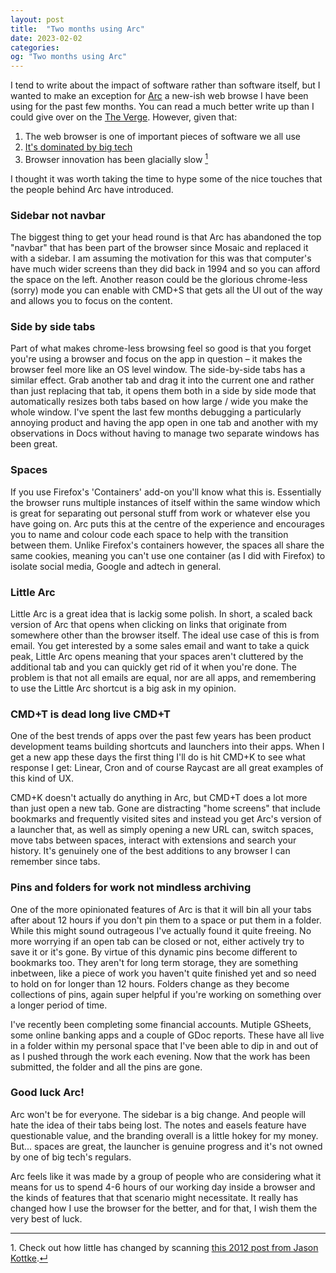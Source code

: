 ```yaml
---
layout: post
title:  "Two months using Arc"
date: 2023-02-02
categories:
og: "Two months using Arc"
---
```


I tend to write about the impact of software rather than software itself, but I wanted to make an exception for [Arc](https://arc.net) a new-ish web browse I have been using for the past few months. You can read a much better write up than I could give over on the [The Verge](https://www.theverge.com/23462235/arc-web-browser-review). However, given that:

1. The web browser is one of important pieces of software we all use
2. [It's dominated by big tech](https://gs.statcounter.com/browser-market-share)
3. Browser innovation has been glacially slow <a id="ref1" href="#ftn1"><sup>1</sup></a>

I thought it was worth taking the time to hype some of the nice touches that the people behind Arc have introduced.

### Sidebar not navbar

The biggest thing to get your head round is that Arc has abandoned the top "navbar" that has been part of the browser since Mosaic and replaced it with a sidebar. I am assuming the motivation for this was that computer's have much wider screens than they did back in 1994 and so you can afford the space on the left. Another reason could be the glorious chrome-less (sorry) mode you can enable with CMD+S that gets all the UI out of the way and allows you to focus on the content.

### Side by side tabs

Part of what makes chrome-less browsing feel so good is that you forget you're using a browser and focus on the app in question – it makes the browser feel more like an OS level window. The side-by-side tabs has a similar effect. Grab another tab and drag it into the current one and rather than just replacing that tab, it opens them both in a side by side mode that automatically resizes both tabs based on how large / wide you make the whole window. I've spent the last few months debugging a particularly annoying product and having the app open in one tab and another with my observations in Docs without having to manage two separate windows has been great.

### Spaces

If you use Firefox's 'Containers' add-on you'll know what this is. Essentially the browser runs multiple instances of itself within the same window which is great for separating out personal stuff from work or whatever else you have going on. Arc puts this at the centre of the experience and encourages you to name and colour code each space to help with the transition between them. Unlike Firefox's containers however, the spaces all share the same cookies, meaning you can't use one container (as I did with Firefox) to isolate social media, Google and adtech in general.

### Little Arc

Little Arc is a great idea that is lackig some polish. In short, a scaled back version of Arc that opens when clicking on links that originate from somewhere other than the browser itself. The ideal use case of this is from email. You get interested by a some sales email and want to take a quick peak, Little Arc opens meaning that your spaces aren't cluttered by the additional tab and you can quickly get rid of it when you're done. The problem is that not all emails are equal, nor are all apps, and remembering to use the Little Arc shortcut is a big ask in my opinion.

### CMD+T is dead long live CMD+T

One of the best trends of apps over the past few years has been product development teams building shortcuts and launchers into their apps. When I get a new app these days the first thing I'll do is hit CMD+K to see what response I get: Linear, Cron and of course Raycast are all great examples of this kind of UX.

CMD+K doesn't actually do anything in Arc, but CMD+T does a lot more than just open a new tab. Gone are distracting "home screens" that include bookmarks and frequently visited sites and instead you get Arc's version of a launcher that, as well as simply opening a new URL can, switch spaces, move tabs between spaces, interact with extensions and search your history. It's genuinely one of the best additions to any browser I can remember since tabs.

### Pins and folders for work not mindless archiving

One of the more opinionated features of Arc is that it will bin all your tabs after about 12 hours if you don't pin them to a space or put them in a folder. While this might sound outrageous I've actually found it quite freeing. No more worrying if an open tab can be closed or not, either actively try to save it or it's gone. By virtue of this dynamic pins become different to bookmarks too. They aren't for long term storage, they are something inbetween, like a piece of work you haven't quite finished yet and so need to hold on for longer than 12 hours. Folders change as they become collections of pins, again super helpful if you're working on something over a longer period of time.

I've recently been completing some financial accounts. Mutiple GSheets, some online banking apps and a couple of GDoc reports. These have all live in a folder within my personal space that I've been able to dip in and out of as I pushed through the work each evening. Now that the work has been submitted, the folder and all the pins are gone.

### Good luck Arc!

Arc won't be for everyone. The sidebar is a big change. And people will hate the idea of their tabs being lost. The notes and easels feature have questionable value, and the branding overall is a little hokey for my money. But... spaces are great, the launcher is genuine progress and it's not owned by one of big tech's regulars.

Arc feels like it was made by a group of people who are considering what it means for us to spend 4-6 hours of our working day inside a browser and the kinds of features that that scenario might necessitate. It really has changed how I use the browser  for the better, and for that, I wish them the very best of luck.

---

<p id="ftn1">1. Check out how little has changed by scanning <a href="https://kottke.org/12/07/web-browsers-i-have-known-1994-2012">this 2012 post from Jason Kottke</a>.<a href="#ref1">↵</a>
